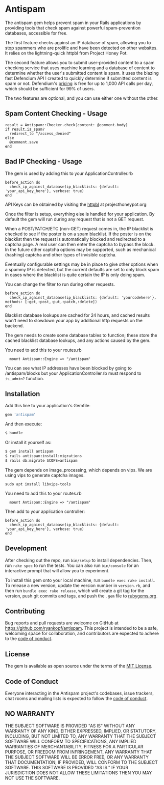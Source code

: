 # Antispam
The antispam gem helps prevent spam in your Rails applications by
providing tools that check spam against powerful spam-prevention
databases, accessible for free.

The first feature checks against an IP database of spam, allowing you
to stop spammers who are prolific and have been detected on other websites.
It relies on the lightning-quick httpbl from Project Honey Pot.

The second feature allows you to submit user-provided content to a spam
checking service that uses machine learning and a database of content to
determine whether the user's submitted content is spam. It uses the blazing
fast Defendium API I created to quickly determine if submitted content is
spam or not. Defendium's [pricing](https://defendium.com/pricing) is free
for up to 1,000 API calls per day, which should be sufficient for 99% of users.

The two features are optional, and you can use either one without the other.

## Spam Content Checking - Usage

```
result = Antispam::Checker.check(content: @comment.body)
if result.is_spam?
  redirect_to "/access_denied"
else
  @comment.save
end
```

## Bad IP Checking - Usage

The gem is used by adding this to your ApplicationController.rb

```
before_action do
  check_ip_against_database(ip_blacklists: {default: 'your_api_key_here'}, verbose: true)
end
```

API Keys can be obtained by visiting the [httpbl](https://www.projecthoneypot.org/httpbl.php)
at projecthoneypot.org

Once the filter is setup, everything else is handled for your application.
By default the gem will run during any request that is not a GET request.

When a POST/PATCH/ETC (non-GET) request comes in, the IP blacklist is checked
to see if the poster is on a spam blacklist. If the poster is on the blacklist
then the request is automatically blocked and redirected to a captcha page. A
real user can then enter the captcha to bypass the block. In the future other
captcha options may be supported, such as mechanical (hashing) captcha and
other types of invisible captcha.

Eventually configurable settings may be in place to give other options when
a spammy IP is detected, but the current defaults are set to only block spam
in cases where the blacklist is quite certain the IP is only doing spam.

You can change the filter to run during other requests.

```
before_action do
  check_ip_against_database(ip_blacklists: {default: 'yourcodehere'}, methods: [:get,:post,:put,:patch,:delete])
end
```

Blacklist database lookups are cached for 24 hours, and cached results won't need
to slowdown your app by additional http requests on the backend.

The gem needs to create some database tables to function; these store the cached
blacklist database lookups, and any actions caused by the gem.

You need to add this to your routes.rb
```
  mount Antispam::Engine => "/antispam"
```
You can see what IP addresses have been blocked by going to /antispam/blocks
but your ApplicationController.rb must respond to ```is_admin?``` function.


## Installation
Add this line to your application's Gemfile:

```ruby
gem 'antispam'
```

And then execute:
```bash
$ bundle
```

Or install it yourself as:
```bash
$ gem install antispam
$ rails antispam:install:migrations
$ rails db:migrate SCOPE=antispam
```
The gem depends on image_processing, which depends on vips. We are using vips to
generate captcha images.
```
sudo apt install libvips-tools
```

You need to add this to your routes.rb
```
  mount Antispam::Engine => "/antispam"
```

Then add to your application controller:
```
before_action do
  check_ip_against_database(ip_blacklists: {default: 'your_api_key_here'}, verbose: true)
end
```

## Development

After checking out the repo, run `bin/setup` to install dependencies. Then, run `rake spec` to run the tests. You can also run `bin/console` for an interactive prompt that will allow you to experiment.

To install this gem onto your local machine, run `bundle exec rake install`. To release a new version, update the version number in `version.rb`, and then run `bundle exec rake release`, which will create a git tag for the version, push git commits and tags, and push the `.gem` file to [rubygems.org](https://rubygems.org).

## Contributing

Bug reports and pull requests are welcome on GitHub at https://github.com/ryankopf/antispam. This project is intended to be a safe, welcoming space for collaboration, and contributors are expected to adhere to the [code of conduct](https://github.com/[USERNAME]/antispam/blob/master/CODE_OF_CONDUCT.md).

## License
The gem is available as open source under the terms of the [MIT License](https://opensource.org/licenses/MIT).

## Code of Conduct

Everyone interacting in the Antispam project's codebases, issue trackers, chat rooms and mailing lists is expected to follow the [code of conduct](https://github.com/ryankopf/antispam/blob/master/CODE_OF_CONDUCT.md).

## NO WARRANTY

THE SUBJECT SOFTWARE IS PROVIDED "AS IS" WITHOUT ANY WARRANTY OF ANY KIND,
EITHER EXPRESSED, IMPLIED, OR STATUTORY, INCLUDING, BUT NOT LIMITED TO,
ANY WARRANTY THAT THE SUBJECT SOFTWARE WILL CONFORM TO SPECIFICATIONS,
ANY IMPLIED WARRANTIES OF MERCHANTABILITY, FITNESS FOR A PARTICULAR PURPOSE,
OR FREEDOM FROM INFRINGEMENT, ANY WARRANTY THAT THE SUBJECT SOFTWARE WILL BE
ERROR FREE, OR ANY WARRANTY THAT DOCUMENTATION, IF PROVIDED, WILL CONFORM TO
THE SUBJECT SOFTWARE. THIS SOFTWARE IS PROVIDED "AS IS." IF YOUR JURISDICTION
DOES NOT ALLOW THESE LIMITATIONS THEN YOU MAY NOT USE THE SOFTWARE.
